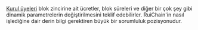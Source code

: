 [Kurul üyeleri](introduction/committee) blok zincirine ait ücretler, blok süreleri  ve diğer bir çok şey gibi dinamik parametrelerin değiştirilmesini teklif edebilirler. RuiChain'in nasıl işlediğine dair derin bilgi gerektiren büyük bir sorumluluk pozisyonudur.